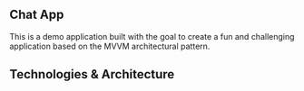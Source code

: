 ## **Chat App**
This is a demo application built with the goal to create a fun and challenging application based on the MVVM architectural pattern.
## Technologies & Architecture
